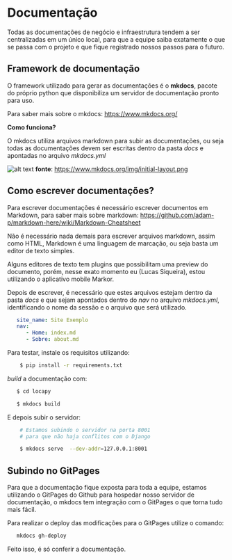 # Documentação
Todas as documentações de negócio e infraestrutura tendem a ser centralizadas em um único local, para que a equipe saiba exatamente o que se passa com o projeto e que fique registrado nossos passos para o futuro.

## Framework de documentação
O framework utilizado para gerar as documentações é o **mkdocs**, pacote do próprio python que disponibiliza um servidor de documentação pronto para uso.

Para saber mais sobre o mkdocs:
https://www.mkdocs.org/


**Como funciona?**


O mkdocs utiliza arquivos markdown para subir as documentações, ou seja todas as documentações devem ser escritas dentro da pasta *docs* e apontadas no arquivo *mkdocs.yml*

![alt text](https://www.mkdocs.org/img/initial-layout.png "Estrutura Mkdocs")
__fonte__: https://www.mkdocs.org/img/initial-layout.png

## Como escrever documentações?
Para escrever documentações é necessário escrever documentos em Markdown, para saber mais sobre markdown:
 https://github.com/adam-p/markdown-here/wiki/Markdown-Cheatsheet

Não é necessário nada demais para escrever arquivos markdown, assim como HTML, Markdown é uma linguagem de marcação, ou seja basta um editor de texto simples.

Alguns editores de texto tem plugins que possibilitam uma preview do documento, porém, nesse exato momento eu (Lucas Siqueira), estou utilizando o aplicativo mobile Markor.


Depois de escrever, é necessário que estes arquivos estejam dentro da pasta *docs* e que sejam apontados dentro do *nav* no arquivo *mkdocs.yml*, identificando o nome da sessão e o arquivo que será utilizado.

```yaml
   site_name: Site Exemplo
   nav:
      - Home: index.md
      - Sobre: about.md
```

Para testar, instale os requisitos utilizando:
```sh
    $ pip install -r requirements.txt
```

*build* a documentação com:
```sh
   $ cd locapy

   $ mkdocs build
```

E depois subir o servidor:
```sh
    # Estamos subindo o servidor na porta 8001    
    # para que não haja conflitos com o Django

    $ mkdocs serve  --dev-addr=127.0.0.1:8001
```


## Subindo no GitPages
Para que a documentação fique exposta para toda a equipe, estamos utilizando o GitPages do Github para hospedar nosso servidor de documentação, o mkdocs tem integração com o GitPages o que torna tudo mais fácil.

Para realizar o deploy das modificações para o GitPages utilize o comando:

```sh
   mkdocs gh-deploy
```

Feito isso, é só conferir a documentação.
